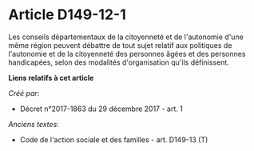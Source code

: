 # Article D149-12-1

Les conseils départementaux de la citoyenneté et de l'autonomie d'une même région peuvent débattre de tout sujet relatif aux
politiques de l'autonomie et de la citoyenneté des personnes âgées et des personnes handicapées, selon des modalités
d'organisation qu'ils définissent.

**Liens relatifs à cet article**

_Créé par_:

  - Décret n°2017-1863 du 29 décembre 2017 - art. 1

_Anciens textes_:

  - Code de l'action sociale et des familles - art. D149-13 (T)
